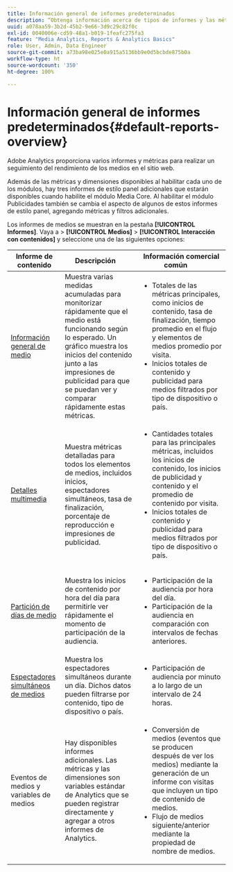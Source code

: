 ```yaml
---
title: Información general de informes predeterminados
description: “Obtenga información acerca de tipos de informes y las métricas que se usan para realizar el seguimiento de contenido multimedia en su sitio web. Explore los informes de estilo panel disponibles con el módulo Media Core”.
uuid: a078aa59-3b2d-45b2-9e66-3d9c29c82f0c
exl-id: 0040006e-cd59-48a1-b019-1feafc275fa3
feature: "Media Analytics, Reports & Analytics Basics"
role: User, Admin, Data Engineer
source-git-commit: a73ba98e025e0a915a5136bb9e0d5bcbde875b0a
workflow-type: ht
source-wordcount: '350'
ht-degree: 100%

---
```


# Información general de informes predeterminados{#default-reports-overview}

Adobe Analytics proporciona varios informes y métricas para realizar un seguimiento del rendimiento de los medios en el sitio web.

Además de las métricas y dimensiones disponibles al habilitar cada uno de los módulos, hay tres informes de estilo panel adicionales que estarán disponibles cuando habilite el módulo Media Core. Al habilitar el módulo Publicidades también se cambia el aspecto de algunos de estos informes de estilo panel, agregando métricas y filtros adicionales.

Los informes de medios se muestran en la pestaña **[!UICONTROL Informes]**. Vaya a > **[!UICONTROL Medios]** > **[!UICONTROL Interacción con contenidos]** y seleccione una de las siguientes opciones:

| Informe de contenido | Descripción     | Información comercial común       |
| --- | --- | --- |
| [Información general de medio ](media-reports-overview.md) | Muestra varias medidas acumuladas para monitorizar rápidamente que el medio está funcionando según lo esperado. Un gráfico muestra los inicios del contenido junto a las impresiones de publicidad para que se puedan ver y comparar rápidamente estas métricas. | <ul> <li>Totales de las métricas principales, como inicios de contenido, tasa de finalización, tiempo promedio en el flujo y elementos de medios promedio por visita.  </li> <li>Inicios totales de contenido y publicidad para medios filtrados por tipo de dispositivo o país.  </li> </ul> |
| [Detalles multimedia ](media-reports-detail.md) | Muestra métricas detalladas para todos los elementos de medios, incluidos inicios, espectadores simultáneos, tasa de finalización, porcentaje de reproducción e impresiones de publicidad. | <ul> <li>Cantidades totales para las principales métricas, incluidos los inicios de contenido, los inicios de publicidad y contenido y el promedio de contenido por visita.  </li> <li>Inicios totales de contenido y publicidad para medios filtrados por tipo de dispositivo o país.  </li> </ul> |
| [Partición de días de medio ](media-reports-daypart.md) | Muestra los inicios de contenido por hora del día para permitirle ver rápidamente el momento de participación de la audiencia. | <ul> <li>Participación de la audiencia por hora del día.  </li> <li>Participación de la audiencia en comparación con intervalos de fechas anteriores.  </li> </ul> |
| [Espectadores simultáneos de medios ](media-concurrent-viewers-reports.md) | Muestra los espectadores simultáneos durante un día. Dichos datos pueden filtrarse por contenido, tipo de dispositivo o país. | <ul> <li>Participación de audiencia por minuto a lo largo de un intervalo de 24 horas.  </li> </ul> |
| Eventos de medios y variables de medios | Hay disponibles informes adicionales. Las métricas y las dimensiones son variables estándar de Analytics que se pueden registrar directamente y agregar a otros informes de Analytics. | <ul> <li>Conversión de medios (eventos que se producen después de ver los medios) mediante la generación de un informe con visitas que incluyen un tipo de contenido de medios.  </li> <li>Flujo de medios siguiente/anterior mediante la propiedad de nombre de medios.  </li> </ul> |
